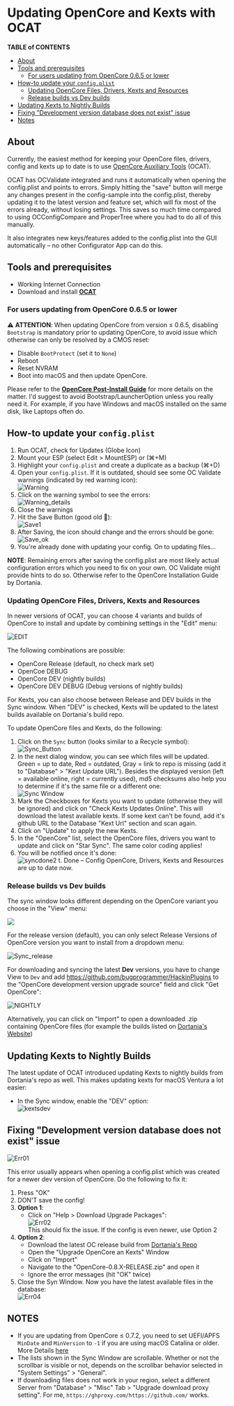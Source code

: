 # Updating OpenCore and Kexts with OCAT

**TABLE of CONTENTS**

- [About](#about)
- [Tools and prerequisites](#tools-and-prerequisites)
	- [For users updating from OpenCore 0.6.5 or lower](#for-users-updating-from-opencore-065-or-lower)
- [How-to update your `config.plist`](#how-to-update-your-configplist)
	- [Updating OpenCore Files, Drivers, Kexts and Resources](#updating-opencore-files-drivers-kexts-and-resources)
	- [Release builds vs Dev builds](#release-builds-vs-dev-builds)
- [Updating Kexts to Nightly Builds](#updating-kexts-to-nightly-builds)
- [Fixing "Development version database does not exist" issue](#fixing-development-version-database-does-not-exist-issue)
- [Notes](#notes)

## About
Currently, the easiest method for keeping your OpenCore files, drivers, config and kexts up to date is to use [OpenCore Auxiliary Tools](https://github.com/ic005k/OCAuxiliaryTools) (OCAT). 

OCAT has OCValidate integrated and runs it automatically when opening the config.plist and points to errors. Simply hitting the "save" button will merge any changes present in the config-sample into the config.plist, thereby updating it to the latest version and feature set, which will fix most of the errors already, without losing settings. This saves so much time compared to using OCConfigCompare and ProperTree where you had to do all of this manually.

It also integrates new keys/features added to the config.plist into the GUI automatically – no other Configurator App can do this.

## Tools and prerequisites
- Working Internet Connection
- Download and install [**OCAT**](https://github.com/ic005k/QtOpenCoreConfig/releases)

### For users updating from OpenCore 0.6.5 or lower
:warning: **ATTENTION**: When updating OpenCore from version ≤ 0.6.5, disabling `Bootstrap` is mandatory prior to updating OpenCore, to avoid issue which otherwise can only be resolved by a CMOS reset:

- Disable `BootProtect` (set it to `None`)
- Reboot
- Reset NVRAM 
- Boot into macOS and then update OpenCore. 

Please refer to the [**OpenCore Post-Install Guide**](https://dortania.github.io/OpenCore-Post-Install/multiboot/bootstrap.html#updating-bootstrap-in-0-6-6) for more details on the matter. I'd suggest to avoid Bootstrap/LauncherOption unless you really need it. For example, if you have Windows and macOS installed on the same disk, like Laptops often do.

## How-to update your `config.plist`
1. Run OCAT, check for Updates (Globe Icon)
2. Mount your ESP (select Edit > MountESP) or (⌘+M)
3. Highlight your `config.plist` and create a duplicate as a backup (⌘+D)
4. Open your `config.plist`. If it is outdated, should see some OC Validate warnings (indicated by red warning icon): </br>
	![Warning](https://user-images.githubusercontent.com/76865553/140640760-8cafb9bd-3b4a-4681-8471-47443dd49c6e.png)
4. Click on the warning symbol to see the errors: </br>
	![Warning_details](https://user-images.githubusercontent.com/76865553/140640767-5e6de7f0-2309-42cf-9b42-099ddb3296d5.png)
5. Close the warnings
6. Hit the Save Button (good old :floppy_disk:):</br>
	![Save1](https://user-images.githubusercontent.com/76865553/140640826-b6de2593-7cf7-4f6d-a295-9fbeb8337aca.png)
7. After Saving, the icon should change and the errors should be gone: </br>
	![Save_ok](https://user-images.githubusercontent.com/76865553/140640868-b76f0ca8-496f-42cb-9cb4-737ce03bca1a.png)
8. You're already done with updating your config. On to updating files…

**NOTE**: Remaining errors after saving the config.plist are most likely actual configuration errors which you need to fix on your own. OC Validate might provide hints to do so. Otherwise refer to the OpenCore Installation Guide by Dortania.

### Updating OpenCore Files, Drivers, Kexts and Resources
In newer versions of OCAT, you can choose 4 variants and builds of OpenCore to install and update by combining settings in the "Edit" menu:

![EDIT](https://user-images.githubusercontent.com/76865553/155941606-84f4366d-c245-4797-8a77-2dae2f777f9e.png)

The following combinations are possible: 

- OpenCore Release (default, no check mark set)
- OpenCoe DEBUG
- OpenCore DEV (nightly builds)
- OpenCore DEV DEBUG (Debug versions of nightly builds)

For Kexts, you can also choose between Release and DEV builds in the Sync window. When "DEV" is checked, Kexts will be updated to the latest builds available on Dortania's build repo.

To update OpenCore files and Kexts, do the following:

1. Click on the `Sync` button (looks similar to a Recycle symbol):</br>
	![Sync_Button](https://user-images.githubusercontent.com/76865553/140640906-a3ba1ccd-157d-43a4-af51-12fa4ffbf80d.png)
2. In the next dialog window, you can see which files will be updated. Green = up to date, Red = outdated, Gray = link to repo is missing (add it to "Database" > "Kext Update URL"). Besides the displayed version (left = available online, right = currently used), md5 checksums also help you to determine if it's the same file or a different one:</br> 
	![Sync Window](https://user-images.githubusercontent.com/76865553/141829918-6118358f-904a-420c-b6b8-eed9b2a4b6d1.png)
3. Mark the Checkboxes for Kexts you want to update (otherwise they will be ignored) and click on "Check Kexts Updates Online". This will download the latest available kexts. If some kext can't be found, add it's github URL to the Database "Kext Url" section and scan again.
4. Click on "Update" to apply the new Kexts. 
5. In the "OpenCore" list, select the OpenCore files, drivers you want to update and click on "Star Sync". The same color coding applies!
6. You will be notified once it's done:</br>
	![syncdone2](https://user-images.githubusercontent.com/76865553/140641897-c8f26c31-bb4c-47ae-be1f-fa8c1e0163a0.png)
t. Done – Config OpenCore, Drivers, Kexts and Resources are up to date now.

### Release builds vs Dev builds
The sync window looks different depending on the OpenCore variant you choose in the "View" menu: 

![](https://user-images.githubusercontent.com/76865553/155941606-84f4366d-c245-4797-8a77-2dae2f777f9e.png) 

For the release version (default), you can only select Release Versions of OpenCore version you want to install from a dropdown menu:

![Sync_release](https://user-images.githubusercontent.com/76865553/155942200-876515cc-02c7-4144-830b-dfe266ad98d2.png)

For downloading and syncing the latest **Dev** versions, you have to change View to `Dev` and add https://github.com/bugprogrammer/HackinPlugins to the "OpenCore development version upgrade source" field and click "Get OpenCore":

![NIGHTLY](https://user-images.githubusercontent.com/76865553/155942273-805db986-8743-435a-8665-8714c940af38.png)

Alternatively, you can click on "Import" to open a downloaded .zip containing OpenCore files (for example the builds listed on [Dortania's Website](https://dortania.github.io/builds/?product=OpenCorePkg&viewall=true))

## Updating Kexts to Nightly Builds
The latest update of OCAT introduced updating Kexts to nightly builds from Dortania's repo as well. This makes updating kexts for macOS Ventura a lot easier:

- In the Sync window, enable the "DEV" option:</br>![kextsdev](https://user-images.githubusercontent.com/76865553/174356473-e35e2625-0286-40d7-94c3-1e4d9ea2179e.png)

## Fixing "Development version database does not exist" issue

![Err01](https://user-images.githubusercontent.com/76865553/172384859-682df123-eecf-4d1b-8586-df02d99be268.png)

This error usually appears when opening a config.plist which was created for a newer dev version of OpenCore. Do the following to fix it:

1. Press "OK" 
2. DON'T save the config!
3. **Option 1**: 
	- Click on "Help > Download Upgrade Packages":</br>![Err02](https://user-images.githubusercontent.com/76865553/172385089-28a836fb-c438-42da-bee8-2d9e7c3b489f.png)</br> This should fix the issue. If the config is even newer, use Option 2
4. **Option 2**:	
	- Download the latest OC release build from [Dortania's Repo](https://dortania.github.io/builds/?product=OpenCorePkg&viewall=true)
	- Open the "Upgrade OpenCore an Kexts" Window
	- Click on "Import"
	- Navigate to the "OpenCore-0.8.X-RELEASE.zip" and open it
	- Ignore the error messages (hit "OK" twice)
5. Close the Syn Window. Now you have the latest available files in the database:</br>![Err04](https://user-images.githubusercontent.com/76865553/172385405-630062a5-4108-4269-b8bb-d1a7cf8fe6cd.png)

## NOTES

- If you are updating from OpenCore ≤ 0.7.2, you need to set UEFI/APFS `MinDate` and `MinVersion` to `-1` if you are using macOS Catalina or older. More Details [here](https://github.com/5T33Z0/OC-Little-Translated/tree/main/A_Config_Tips_and_Tricks#settings-for-mindateminversion) 
- The lists shown in the Sync Window are scrollable. Whether or not the scrollbar is visible or not, depends on the scrollbar behavior selected in "System Settings" > "General".
- If downloading files does not work in your region, select a different Server from "Database" > "Misc" Tab > "Upgrade download proxy setting". For me, `https://ghproxy.com/https://github.com/` works.

